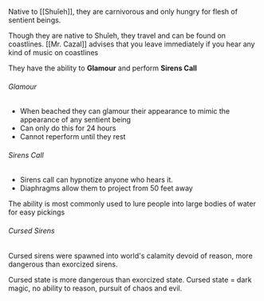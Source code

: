 Native to [[Shuǐeh]], they are carnivorous and only hungry for flesh of sentient beings.

Though they are native to Shuǐeh, they travel and can be found on coastlines. 
[[Mr. Cazal]] advises that you leave immediately if you hear any kind of music on coastlines

They have the ability to **Glamour** and perform **Sirens Call**
###### Glamour
- When beached they can glamour their appearance to mimic the appearance of any sentient being
- Can only do this for 24 hours
- Cannot reperform until they rest
###### Sirens Call

- Sirens call can hypnotize anyone who hears it. 
- Diaphragms allow them to project from 50 feet away

The ability is most commonly used to lure people into large bodies of water for easy pickings
###### Cursed Sirens
Cursed sirens were spawned into world's calamity devoid of reason, more dangerous than exorcized sirens.

Cursed state is more dangerous than exorcized state. 
Cursed state = dark magic, no ability to reason, pursuit of chaos and evil. 